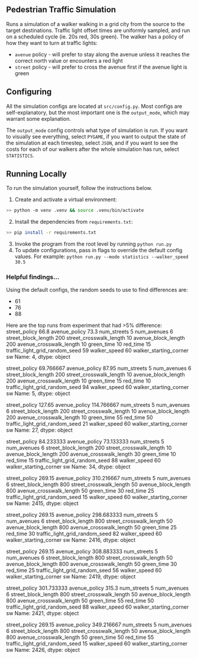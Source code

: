 ## Pedestrian Traffic Simulation

Runs a simulation of a walker walking in a grid city from the source to the target destinations.
Traffic light offset times are uniformly sampled, and run on a scheduled cycle (ie. 20s red, 30s green).
The walker has a policy of how they want to turn at traffic lights:

- `avenue` policy - will prefer to stay along the avenue unless it reaches the correct north value or encounters a red light
- `street` policy - will prefer to cross the avenue first if the avenue light is green 

## Configuring

All the simulation configs are located at `src/config.py`. 
Most configs are self-explanatory, but the most important one is the `output_mode`, 
which may warrant some explanation. 

The `output_mode` config controls what type of 
simulation is run. If you want to visually see everything, select `PYGAME`, if you 
want to output the state of the simulation at each timestep, select `JSON`, and if 
you want to see the costs for each of our walkers after the whole simulation has 
run, select `STATISTICS`.

## Running Locally

To run the simulation yourself, follow the instructions below.

1. Create and activate a virtual environment:

```bash
>> python -m venv .venv && source .venv/bin/activate
```
2. Install the dependencies from `requirements.txt`:

```bash
>> pip install -r requirements.txt
``` 
3. Invoke the program from the root level by running `python run.py`
4. To update configurations, pass in flags to override the default config values. For example: `python run.py --mode statistics --walker_speed 30.5`


### Helpful findings...
Using the default configs, the random seeds to use to find differences are:
- 61
- 76
- 88

Here are the top runs from experiment that had >5% difference:
street_policy                     66.8
avenue_policy                     73.3
num_streets                          5
num_avenues                          6
street_block_length                200
street_crosswalk_length             10
avenue_block_length                200
avenue_crosswalk_length             10
green_time                          10
red_time                            15
traffic_light_grid_random_seed      59
walker_speed                        60
walker_starting_corner              sw
Name: 4, dtype: object

street_policy                     69.766667
avenue_policy                         87.95
num_streets                               5
num_avenues                               6
street_block_length                     200
street_crosswalk_length                  10
avenue_block_length                     200
avenue_crosswalk_length                  10
green_time                               15
red_time                                 10
traffic_light_grid_random_seed           94
walker_speed                             60
walker_starting_corner                   sw
Name: 5, dtype: object

street_policy                         127.65
avenue_policy                     114.766667
num_streets                                5
num_avenues                                6
street_block_length                      200
street_crosswalk_length                   10
avenue_block_length                      200
avenue_crosswalk_length                   10
green_time                                55
red_time                                  50
traffic_light_grid_random_seed            21
walker_speed                              60
walker_starting_corner                    sw
Name: 27, dtype: object

street_policy                     84.233333
avenue_policy                     73.133333
num_streets                               5
num_avenues                               6
street_block_length                     200
street_crosswalk_length                  10
avenue_block_length                     200
avenue_crosswalk_length                  30
green_time                               10
red_time                                 15
traffic_light_grid_random_seed           88
walker_speed                             60
walker_starting_corner                   sw
Name: 34, dtype: object

street_policy                         269.15
avenue_policy                     310.216667
num_streets                                5
num_avenues                                6
street_block_length                      800
street_crosswalk_length                   50
avenue_block_length                      800
avenue_crosswalk_length                   50
green_time                                30
red_time                                  25
traffic_light_grid_random_seed            15
walker_speed                              60
walker_starting_corner                    sw
Name: 2415, dtype: object

street_policy                         269.15
avenue_policy                     298.683333
num_streets                                5
num_avenues                                6
street_block_length                      800
street_crosswalk_length                   50
avenue_block_length                      800
avenue_crosswalk_length                   50
green_time                                25
red_time                                  30
traffic_light_grid_random_seed            82
walker_speed                              60
walker_starting_corner                    sw
Name: 2416, dtype: object

street_policy                         269.15
avenue_policy                     308.883333
num_streets                                5
num_avenues                                6
street_block_length                      800
street_crosswalk_length                   50
avenue_block_length                      800
avenue_crosswalk_length                   50
green_time                                30
red_time                                  25
traffic_light_grid_random_seed            56
walker_speed                              60
walker_starting_corner                    sw
Name: 2419, dtype: object

street_policy                     301.733333
avenue_policy                          315.3
num_streets                                5
num_avenues                                6
street_block_length                      800
street_crosswalk_length                   50
avenue_block_length                      800
avenue_crosswalk_length                   50
green_time                                55
red_time                                  50
traffic_light_grid_random_seed            88
walker_speed                              60
walker_starting_corner                    sw
Name: 2421, dtype: object

street_policy                         269.15
avenue_policy                     349.216667
num_streets                                5
num_avenues                                6
street_block_length                      800
street_crosswalk_length                   50
avenue_block_length                      800
avenue_crosswalk_length                   50
green_time                                50
red_time                                  55
traffic_light_grid_random_seed            15
walker_speed                              60
walker_starting_corner                    sw
Name: 2426, dtype: object
